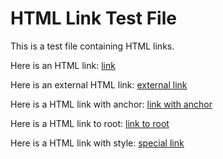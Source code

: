 # HTML Link Test File

This is a test file containing HTML links.

Here is an HTML link: <a href="./relative-path.md">link</a>

Here is an external HTML link: <a href="https://example.com">external link</a>

Here is a HTML link with anchor: <a href="./another-file.md#section">link with anchor</a>

Here is a HTML link to root: <a href="/root-path.md">link to root</a>

Here is a HTML link with style: <a href="./styled-link.md" class="special-link" target="_blank">special link</a>
